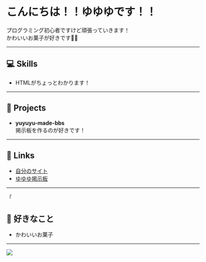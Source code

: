 # こんにちは！！ゆゆゆです！！

プログラミング初心者ですけど頑張っていきます！  
かわいいお菓子が好きです🍬🍰

---

## 💻 Skills
- HTMLがちょっとわかります！

---

## 📝 Projects
- **yuyuyu-made-bbs**  
  掲示板を作るのが好きです！

---

## 🔗 Links
- [自分のサイト](https://yuyuyu-homepage.netlify.app)
- [ゆゆゆ掲示板](https://yuyuyu-made-bbs.onreder.com)

---
「
## 🍭 好きなこと
- かわいいお菓子

---

![](https://github-readme-stats.vercel.app/api?username=shiratama-kotone&show_icons=true&theme=tokyonight)
